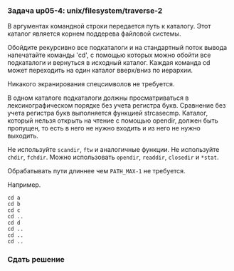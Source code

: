### Задача up05-4: unix/filesystem/traverse-2

В аргументах командной строки передается путь к каталогу. Этот каталог
является корнем поддерева файловой системы.

Обойдите рекурсивно все подкаталоги и на стандартный поток вывода
напечатайте команды 'cd', с помощью которых можно обойти все подкаталоги
и вернуться в исходный каталог. Каждая команда cd может переходить на
один каталог вверх/вниз по иерархии.

Никакого экранирования спецсимволов не требуется.

В одном каталоге подкаталоги должны просматриваться в лексикографическом
порядке без учета регистра букв. Сравнение без учета регистра букв
выполняется функцией strcasecmp. Каталог, который нельзя открыть на
чтение с помощью opendir, должен быть пропущен, то есть в него не нужно
входить и из него не нужно выходить.

Не используйте `scandir`, `ftw` и аналогичные функции. Не используйте
`chdir`, `fchdir`. Можно использовать `opendir`, `readdir`, `closedir` и
`*stat`.

Обрабатывать пути длиннее чем `PATH_MAX-1` не требуется.

Например.

    cd a
    cd b
    cd c
    cd ..
    cd d
    cd ..
    cd ..
    cd ..

### Сдать решение
